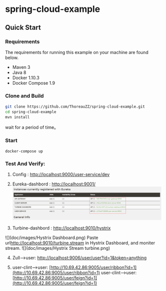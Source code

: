 # spring-cloud-example
## Quick Start
### Requirements
The requirements for running this example on your machine are found below.
* Maven 3
* Java 8
* Docker 1.10.3
* Docker Compose 1.9

### Clone and Build

```bash
git clone https://github.com/ThoreauZZ/spring-cloud-example.git
cd spring-cloud-example
mvn install
```
wait for a period of time。


### Start 
```
docker-compose up
```

### Test And Verify:
1. Config : [http://localhost:9000/user-service/dev](http://localhost:9000/user-service/dev)
2. Eureka-dashbord : [http://localhost:9001/](http://localhost:9001/)
![](doc/images/eureka-admin.png)

3. Turbine-dashbord : [http://localhost:9010/hystrix](http://localhost:9010/hystrix)

![](doc/images/Hystrix Dashboard.png)
Paste url[http://localhost:9010/turbine.stream](http://localhost:9010/turbine.stream) in Hystrix Dashboard, and moniter stream.
![](doc/images/Hystrix Stream turbine.png)


4. Zull-->user: [http://localhost:9006/user/user?id=1&token=anything](http://localhost:9006/user/user?id=1&token=anything)

5. user-clint-->user: [http://10.69.42.86:9005/user/ribbon?id=1](http://10.69.42.86:9005/user/ribbon?id=1)
   user-clint-->user: [http://10.69.42.86:9005/user/feign?id=1](http://10.69.42.86:9005/user/feign?id=1)
